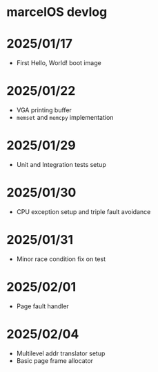 # marcelOS devlog

# 2025/01/17

-   First Hello, World! boot image

# 2025/01/22

-   VGA printing buffer
-   `memset` and `memcpy` implementation

# 2025/01/29

-   Unit and Integration tests setup

# 2025/01/30

-   CPU exception setup and triple fault avoidance

# 2025/01/31

-   Minor race condition fix on test

# 2025/02/01

-   Page fault handler

# 2025/02/04

-   Multilevel addr translator setup
-   Basic page frame allocator
